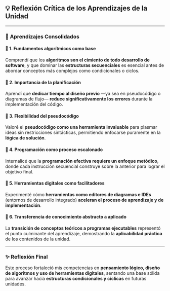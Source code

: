 ## 💡 Reflexión Crítica de los Aprendizajes de la Unidad  

---

### 🧠 **Aprendizajes Consolidados**

#### 🔹 1. Fundamentos algorítmicos como base  
Comprendí que los **algoritmos son el cimiento de todo desarrollo de software**, y que dominar las **estructuras secuenciales** es esencial antes de abordar conceptos más complejos como condicionales o ciclos.

#### 🔹 2. Importancia de la planificación  
Aprendí que **dedicar tiempo al diseño previo** —ya sea en pseudocódigo o diagramas de flujo— **reduce significativamente los errores** durante la implementación del código.

#### 🔹 3. Flexibilidad del pseudocódigo  
Valoré el **pseudocódigo como una herramienta invaluable** para plasmar ideas sin restricciones sintácticas, permitiendo enfocarse puramente en la **lógica de solución**.

#### 🔹 4. Programación como proceso escalonado  
Internalicé que la **programación efectiva requiere un enfoque metódico**, donde cada instrucción secuencial construye sobre la anterior para lograr el objetivo final.

#### 🔹 5. Herramientas digitales como facilitadores  
Experimenté cómo **herramientas como editores de diagramas e IDEs** (entornos de desarrollo integrado) **aceleran el proceso de aprendizaje y de implementación**.

#### 🔹 6. Transferencia de conocimiento abstracto a aplicado  
La **transición de conceptos teóricos a programas ejecutables** representó el punto culminante del aprendizaje, demostrando la **aplicabilidad práctica** de los contenidos de la unidad.

---

### ✨ **Reflexión Final**
Este proceso fortaleció mis competencias en **pensamiento lógico, diseño de algoritmos y uso de herramientas digitales**, sentando una base sólida para avanzar hacia **estructuras condicionales y cíclicas** en futuras unidades.
